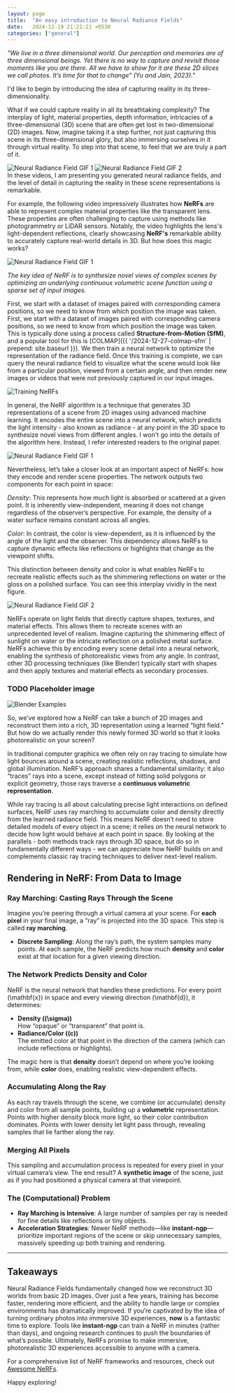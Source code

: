 ```yaml
---
layout: page
title:  "An easy introduction to Neural Radiance Fields"
date:   2024-12-19 21:21:21 +0530
categories: ["general"]
---
```


*"We live in a three dimensional world. Our perception and memories are
of three dimensional beings. Yet there is no way to capture and revisit
those moments like you are there. All we have to show for it are these 2D
slices we call photos. It’s time for that to change" (Yu and Jain, 2023)."*

I'd like to begin by introducing the idea of capturing reality in its three-dimensionality.​

What if we could capture reality in all its breathtaking complexity? The interplay of light, material properties, depth information, intricacies of a three-dimensional (3D) scene that are often get lost in two-dimensional (2D) images. Now, imagine taking it a step further, not just capturing this scene in its three-dimensional glory, but also immersing ourselves in it through virtual reality. To step into that scene, to feel that we are truly a part of it.​
<div class="gif-pair">
    <img src="{{ '/assets/2024-12-19/ingp_what_if_1.gif' | prepend: site.baseurl }}" alt="Neural Radiance Field GIF 1">
    <img src="{{ '/assets/2024-12-19/ingp_what_if_2.gif' | prepend: site.baseurl }}" alt="Neural Radiance Field GIF 2">
</div>
In these videos, I am presenting you generated neural radiance fields, and the level of detail in capturing the reality in these scene representations is remarkable.​

For example, the following video impressively illustrates how **NeRFs** are able to represent complex material properties like the transparent lens. These properties are often challenging to capture using methods like photogrammetry or LiDAR sensors. Notably, the video highlights the lens's light-dependent reflections, clearly showcasing **NeRF's** remarkable ability to accurately capture real-world details in 3D. But how does this magic works?​

<img src="{{ '/assets/2024-12-19/sensor_ngp.gif' | prepend: site.baseurl }}" alt="Neural Radiance Field GIF 1">

*The key idea of NeRF is to synthesize novel views of complex scenes by optimizing an underlying continuous volumetric scene function using a sparse set of input images.*

First, we start with a dataset of images paired with corresponding camera positions, so we need to know from which position the image was taken. First, we start with a dataset of images paired with corresponding camera positions, so we need to know from which position the image was taken. This is typically done using a process called **Structure-from-Motion (SfM)**, and a popular tool for this is [COLMAP]({{ '/2024-12-27-colmap-sfm' | prepend: site.baseurl }}).
We then train a neural network to optimize the representation of the radiance field. Once this training is complete, we can query the neural radiance field to visualize what the scene would look like from a particular position, viewed from a certain angle, and then render new images or videos that were not previously captured in our input images.

<img src="{{ '/assets/2024-12-19/input_output_nerfs.png' | prepend: site.baseurl }}" alt="Training NeRFs">

In general, the NeRF algorithm is a technique that generates 3D representations of a scene from 2D images using advanced machine learning. It encodes the entire scene into a neural network, which predicts the light intensity - also known as radiance - at any point in the 3D space to synthesize novel views from different angles. I won't go into the details of the algorithm here. Instead, I refer interested readers to the original paper.

<img src="{{ '/assets/2024-12-19/nerfs_process.png' | prepend: site.baseurl }}" alt="Neural Radiance Field GIF 1">

Nevertheless, let’s take a closer look at an important aspect of NeRFs: how they encode and render scene properties. The network outputs two components for each point in space:

*Density*: This represents how much light is absorbed or scattered at a given point. It is inherently view-independent, meaning it does not change regardless of the observer’s perspective. For example, the density of a water surface remains constant across all angles.

*Color*: In contrast, the color is view-dependent, as it is influenced by the angle of the light and the observer. This dependency allows NeRFs to capture dynamic effects like reflections or highlights that change as the viewpoint shifts.

This distinction between density and color is what enables NeRFs to recreate realistic effects such as the shimmering reflections on water or the gloss on a polished surface. You can see this interplay vividly in the next figure.

<img src="{{ '/assets/2024-12-19/radiance_field.png' | prepend: site.baseurl }}" alt="Neural Radiance Field GIF 2">

NeRFs operate on light fields that directly capture shapes, textures, and material effects. This allows them to recreate scenes with an unprecedented level of realism. Imagine capturing the shimmering effect of sunlight on water or the intricate reflection on a polished metal surface. NeRFs achieve this by encoding every scene detail into a neural network, enabling the synthesis of photorealistic views from any angle. In contrast, other 3D processing techniques (like Blender) typically start with shapes and then apply textures and material effects as secondary processes. 

### TODO Placeholder image
<img src="{{ '/assets/2024-12-19/blender.png' | prepend: site.baseurl }}" alt="Blender Examples">

So, we’ve explored how a NeRF can take a bunch of 2D images and reconstruct them into a rich, 3D representation using a learned “light field.” But how do we actually render this newly formed 3D world so that it looks photorealistic on your screen?

In traditional computer graphics we often rely on ray tracing to simulate how light bounces around a scene, creating realistic reflections, shadows, and global illumination. NeRF’s approach shares a fundamental similarity: it also “traces” rays into a scene, except instead of hitting solid polygons or explicit geometry, those rays traverse a **continuous volumetric representation**.

While ray tracing is all about calculating precise light interactions on defined surfaces, NeRF uses ray marching to accumulate color and density directly from the learned radiance field. This means NeRF doesn’t need to store detailed models of every object in a scene; it relies on the neural network to decide how light would behave at each point in space. By looking at the parallels - both methods track rays through 3D space, but do so in fundamentally different ways - we can appreciate how NeRF builds on and complements classic ray tracing techniques to deliver next-level realism.

## Rendering in NeRF: From Data to Image

### Ray Marching: Casting Rays Through the Scene

Imagine you’re peering through a virtual camera at your scene. For **each pixel** in your final image, a “ray” is projected into the 3D space. This step is called **ray marching**.

- **Discrete Sampling**: Along the ray’s path, the system samples many points. At each sample, the NeRF predicts how much **density** and **color** exist at that location for a given viewing direction.

### The Network Predicts Density and Color

NeRF is the neural network that handles these predictions. For every point \(\mathbf{x}\) in space and every viewing direction \(\mathbf{d}\), it determines:

- **Density (\(\sigma\))**  
  How “opaque” or “transparent” that point is.
- **Radiance/Color (\(c\))**  
  The emitted color at that point in the direction of the camera (which can include reflections or highlights).

The magic here is that **density** doesn’t depend on where you’re looking from, while **color** does, enabling realistic view-dependent effects.

### Accumulating Along the Ray

As each ray travels through the scene, we combine (or accumulate) density and color from all sample points, building up a **volumetric** representation. Points with higher density block more light, so their color contribution dominates. Points with lower density let light pass through, revealing samples that lie farther along the ray.

### Merging All Pixels

This sampling and accumulation process is repeated for every pixel in your virtual camera’s view. The end result? A **synthetic image** of the scene, just as if you had positioned a physical camera at that viewpoint.

### The (Computational) Problem

- **Ray Marching is Intensive**: A large number of samples per ray is needed for fine details like reflections or tiny objects.  
- **Acceleration Strategies**: Newer NeRF methods—like **instant-ngp**—prioritize important regions of the scene or skip unnecessary samples, massively speeding up both training and rendering.

---

## Takeaways

Neural Radiance Fields fundamentally changed how we reconstruct 3D worlds from basic 2D images. Over just a few years, training has become faster, rendering more efficient, and the ability to handle large or complex environments has dramatically improved. If you’re captivated by the idea of turning ordinary photos into immersive 3D experiences, **now** is a fantastic time to explore. Tools like **instant-ngp** can train a NeRF in minutes (rather than days), and ongoing research continues to push the boundaries of what’s possible. Ultimately, NeRFs promise to make immersive, photorealistic 3D experiences accessible to anyone with a camera.

For a comprehensive list of NeRF frameworks and resources, check out [Awesome NeRFs](https://github.com/awesome-NeRF/awesome-NeRF).

Happy exploring!